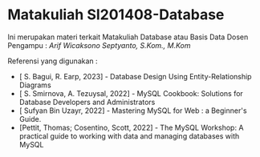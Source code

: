 # Matakuliah SI201408-Database


Ini merupakan materi terkait Matakuliah Database atau Basis Data
Dosen Pengampu :
*Arif Wicaksono Septyanto, S.Kom., M.Kom*

Referensi yang digunakan :
- [	S. Bagui, R. Earp, 2023] - 	Database Design Using Entity-Relationship Diagrams
- [	S. Smirnova, A. Tezuysal, 2022] - 	MySQL Cookbook: Solutions for Database Developers and Administrators
- [	Sufyan Bin Uzayr, 2022] - 	Mastering MySQL for Web : a Beginner's Guide.
- [Pettit, Thomas; Cosentino, Scott, 2022] - The MySQL Workshop: A practical guide to working with data and managing databases with MySQL


